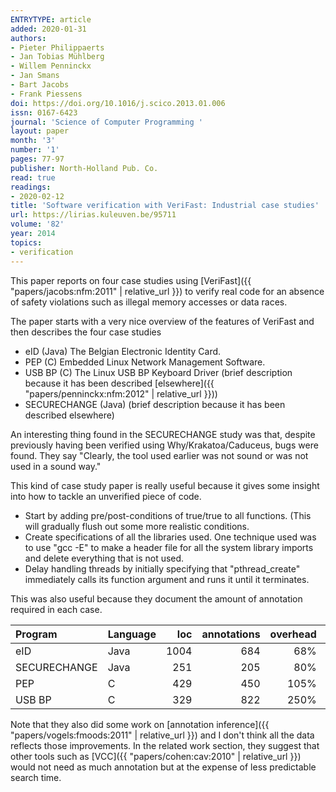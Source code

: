 ```yaml
---
ENTRYTYPE: article
added: 2020-01-31
authors:
- Pieter Philippaerts
- Jan Tobias Mühlberg
- Willem Penninckx
- Jan Smans
- Bart Jacobs
- Frank Piessens
doi: https://doi.org/10.1016/j.scico.2013.01.006
issn: 0167-6423
journal: 'Science of Computer Programming '
layout: paper
month: '3'
number: '1'
pages: 77-97
publisher: North-Holland Pub. Co.
read: true
readings:
- 2020-02-12
title: 'Software verification with VeriFast: Industrial case studies'
url: https://lirias.kuleuven.be/95711
volume: '82'
year: 2014
topics:
- verification
---
```


This paper reports on four case studies using
[VeriFast]({{ "papers/jacobs:nfm:2011" | relative_url }})
to verify real code for an absence of safety violations
such as illegal memory accesses or data races.

The paper starts with a very nice overview of the features
of VeriFast and then describes the four case studies

- eID (Java)
  The Belgian Electronic Identity Card.
- PEP (C)
  Embedded Linux Network Management Software.
- USB BP (C)
  The Linux USB BP Keyboard Driver
  (brief description because it has been described
  [elsewhere]({{ "papers/penninckx:nfm:2012" | relative_url }}))
- SECURECHANGE (Java)
  (brief description because it has been described elsewhere)

An interesting thing found in the SECURECHANGE study was that,
despite previously having been verified using Why/Krakatoa/Caduceus,
bugs were found.
They say "Clearly, the tool used earlier was not sound or was not
used in a sound way."

This kind of case study paper is really useful because it gives some
insight into how to tackle an unverified piece of code.

- Start by adding pre/post-conditions of true/true to all functions.
  (This will gradually flush out some more realistic conditions.
- Create specifications of all the libraries used.
  One technique used was to use "gcc -E" to make a header file
  for all the system library imports and delete everything that
  is not used.
- Delay handling threads by initially specifying that
  "pthread_create" immediately calls its function argument
  and runs it until it terminates.

This was also useful because they document the amount of
annotation required in each case.

| Program      |  Language | loc   |  annotations | overhead | #bugs |
|:------------ | :-------- | ----: | -----------: | -------: | ----: |
| eID          |  Java     | 1004  | 684          | 68%      | 38    |
| SECURECHANGE |  Java     |  251  | 205          | 80%      | some  |
| PEP          |  C        |  429  | 450          | 105%     | 41    |
| USB BP       |  C        |  329  | 822          | 250%     | ?     |

Note that they also did some work on
[annotation inference]({{ "papers/vogels:fmoods:2011" | relative_url }})
and I don't think all the data reflects those improvements.
In the related work section, they suggest that other tools
such as
[VCC]({{ "papers/cohen:cav:2010" | relative_url }})
would not need as much annotation but at the expense of
less predictable search time.

